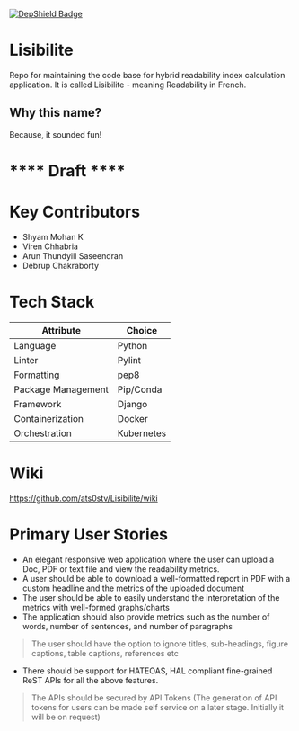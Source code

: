 [![DepShield Badge](https://depshield.sonatype.org/badges/owner/repository/depshield.svg)](https://depshield.github.io)
# Lisibilite
Repo for maintaining the code base for hybrid readability index calculation application. 
It is called Lisibilite - meaning Readability in French.

## Why this name?
Because, it sounded fun!

# **** Draft ****

# Key Contributors
* Shyam Mohan K
* Viren Chhabria
* Arun Thundyill Saseendran
* Debrup Chakraborty

# Tech Stack
| Attribute | Choice |
| ------ | ----- |
|Language|Python|
|Linter|Pylint|
|Formatting|pep8|
|Package Management|Pip/Conda|
|Framework|Django|
|Containerization|Docker|
|Orchestration|Kubernetes|

# Wiki
https://github.com/ats0stv/Lisibilite/wiki

# Primary User Stories
* An elegant responsive web application where the user can upload a Doc, PDF or text file and view the readability metrics.
* A user should be able to download a well-formatted report in PDF with a custom headline and the metrics of the uploaded document
* The user should be able to easily understand the interpretation of the metrics with well-formed graphs/charts
* The application should also provide metrics such as the number of words, number of sentences, and number of paragraphs 
> The user should have the option to ignore titles, sub-headings, figure captions, table captions, references etc
* There should be support for HATEOAS, HAL compliant fine-grained ReST APIs for all the above features.
> The APIs should be secured by API Tokens (The generation of API tokens for users can be made self service on a later stage. Initially it will be on request)


